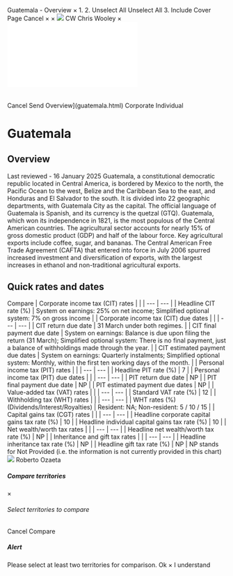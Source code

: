 Guatemala - Overview
×
1.
2.
Unselect All
Unselect All
3.
Include Cover Page
Cancel
×
×
![](-/media/world-wide-tax-summaries/attachments/global---chris-wooley.ashx%3Frev=ac5e5f3223b34096b1afc2a6009c7320&revision=ac5e5f32-23b3-4096-b1af-c2a6009c7320&hash=859B7ADC84DC2CBEC9760E9E6EE7DE6D0A8BFCDF)
CW
Chris Wooley
×
![](guatemala.html)
######
Cancel
Send
Overview](guatemala.html)
Corporate
Individual
# Guatemala
## Overview
Last reviewed - 16 January 2025
Guatemala, a constitutional democratic republic located in Central America, is bordered by Mexico to the north, the Pacific Ocean to the west, Belize and the Caribbean Sea to the east, and Honduras and El Salvador to the south. It is divided into 22 geographic departments, with Guatemala City as the capital. The official language of Guatemala is Spanish, and its currency is the quetzal (GTQ).
Guatemala, which won its independence in 1821, is the most populous of the Central American countries. The agricultural sector accounts for nearly 15% of gross domestic product (GDP) and half of the labour force. Key agricultural exports include coffee, sugar, and bananas. The Central American Free Trade Agreement (CAFTA) that entered into force in July 2006 spurred increased investment and diversification of exports, with the largest increases in ethanol and non-traditional agricultural exports.
## Quick rates and dates
Compare
| Corporate income tax (CIT) rates | |
| --- | --- |
| Headline CIT rate (%) | System on earnings: 25% on net income;  Simplified optional system: 7% on gross income |
| Corporate income tax (CIT) due dates | |
| --- | --- |
| CIT return due date | 31 March under both regimes. |
| CIT final payment due date | System on earnings: Balance is due upon filing the return (31 March);  Simplified optional system: There is no final payment, just a balance of withholdings made through the year. |
| CIT estimated payment due dates | System on earnings: Quarterly instalments;  Simplified optional system: Monthly, within the first ten working days of the month. |
| Personal income tax (PIT) rates | |
| --- | --- |
| Headline PIT rate (%) | 7 |
| Personal income tax (PIT) due dates | |
| --- | --- |
| PIT return due date | NP |
| PIT final payment due date | NP |
| PIT estimated payment due dates | NP |
| Value-added tax (VAT) rates | |
| --- | --- |
| Standard VAT rate (%) | 12 |
| Withholding tax (WHT) rates | |
| --- | --- |
| WHT rates (%) (Dividends/Interest/Royalties) | Resident: NA;  Non-resident: 5 / 10 / 15 |
| Capital gains tax (CGT) rates | |
| --- | --- |
| Headline corporate capital gains tax rate (%) | 10 |
| Headline individual capital gains tax rate (%) | 10 |
| Net wealth/worth tax rates | |
| --- | --- |
| Headline net wealth/worth tax rate (%) | NP |
| Inheritance and gift tax rates | |
| --- | --- |
| Headline inheritance tax rate (%) | NP |
| Headline gift tax rate (%) | NP |
NP stands for Not Provided (i.e. the information is not currently provided in this chart)
![](-/media/world-wide-tax-summaries/guatemalaroberto-estuardo-ozaetaguatemala--roberto-ozaetajpg20200707161242252.ashx%3Frev=d15c2b7b4be340d5ad7ac33d4977cc27&revision=d15c2b7b-4be3-40d5-ad7a-c33d4977cc27&hash=BE053AD2CE83D42271EA01B1E8E885D86833AE18)
Roberto Ozaeta
##### Compare territories
×
###### Select territories to compare
#####
Cancel
Compare
##### Alert
Please select at least two territories for comparison.
Ok
×
I understand